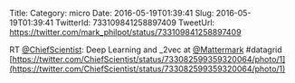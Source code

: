 Title: 
Category: micro
Date: 2016-05-19T01:39:41
Slug: 2016-05-19T01:39:41
TwitterId: 733109841258897409
TweetUrl: https://twitter.com/mark_philpot/status/733109841258897409

RT [@ChiefScientist](https://twitter.com/ChiefScientist): Deep Learning and _2vec at [@Mattermark](https://twitter.com/Mattermark) #datagrid [https://twitter.com/ChiefScientist/status/733082599359320064/photo/1](https://twitter.com/ChiefScientist/status/733082599359320064/photo/1)